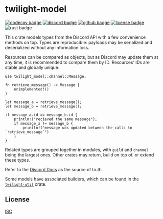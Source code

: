 # twilight-model

[![codecov badge][]][codecov link] [![discord badge][]][discord link] [![github badge][]][github link] [![license badge][]][license link] ![rust badge]

This crate models types from the Discord API with a few convenience methods on
top. Types are reproducible: payloads may be serialized and deserialized
without any information loss.

Resources can be compared as objects, but as Discord may update them at any
time, it is recommended to compare them by ID. Resources' IDs are stable and
globally unique.

```rust,no_run
use twilight_model::channel::Message;

fn retrieve_message() -> Message {
    unimplemented!()
}

let message_a = retrieve_message();
let message_b = retrieve_message();

if message_a.id == message_b.id {
    println!("recieved the same message");
    if message_a != message_b {
        println!("message was updated between the calls to `retrieve_message`")
    }
}
```

Related types are grouped together in modules, with `guild` and `channel` being
the largest ones. Other crates may return, build on top of, or extend these
types.

Refer to the [Discord Docs] as the source of truth.

Some models have associated builders, which can be found in the
[`twilight-util`] crate.

## License

[ISC][LICENSE.md]

[LICENSE.md]: https://github.com/twilight-rs/twilight/blob/main/LICENSE.md
[`twilight-util`]: https://docs.rs/twilight-util
[`twilight`]: https://docs.rs/twilight
[codecov badge]: https://img.shields.io/codecov/c/gh/twilight-rs/twilight?logo=codecov&style=for-the-badge&token=E9ERLJL0L2
[codecov link]: https://app.codecov.io/gh/twilight-rs/twilight/
[discord badge]: https://img.shields.io/discord/745809834183753828?color=%237289DA&label=discord%20server&logo=discord&style=for-the-badge
[Discord Docs]: https://discord.com/developers/docs
[discord link]: https://discord.gg/7jj8n7D
[github badge]: https://img.shields.io/badge/github-twilight-6f42c1.svg?style=for-the-badge&logo=github
[github link]: https://github.com/twilight-rs/twilight
[license badge]: https://img.shields.io/badge/license-ISC-blue.svg?style=for-the-badge&logo=pastebin
[license link]: https://github.com/twilight-rs/twilight/blob/main/LICENSE.md
[rust badge]: https://img.shields.io/badge/rust-1.60+-93450a.svg?style=for-the-badge&logo=rust
